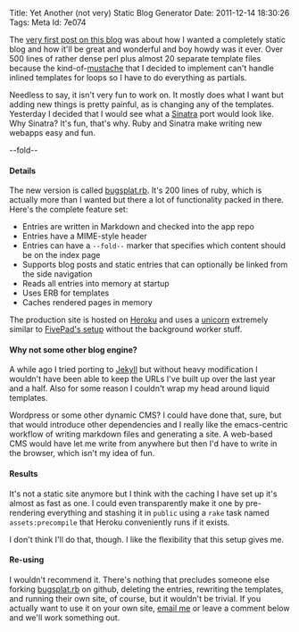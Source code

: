 Title: Yet Another (not very) Static Blog Generator
Date:  2011-12-14 18:30:26
Tags:  Meta
Id:    7e074

[firstpost]: /yet-another-static-html-generator
[mustache]: http://mustache.github.com/
[Sinatra]: http://www.sinatrarb.com/
[bugsplat.rb]: http://github.com/peterkeen/bugsplat.rb
[Heroku]: http://www.heroku.com
[unicorn]: http://unicorn.bogomips.org/
[concurrency]: /concurrency-on-heroku-cedar
[Jekyll]: https://github.com/mojombo/jekyll

The [very first post on this blog][firstpost] was about how I wanted a completely static blog and how it'll be great and wonderful and boy howdy was it ever. Over 500 lines of rather dense perl plus almost 20 separate template files because the kind-of-[mustache][] that I decided to implement can't handle inlined templates for loops so I have to do everything as partials. 

Needless to say, it isn't very fun to work on. It mostly does what I want but adding new things is pretty painful, as is changing any of the templates. Yesterday I decided that I would see what a [Sinatra][] port would look like. Why Sinatra? It's fun, that's why. Ruby and Sinatra make writing new webapps easy and fun.

--fold--

#### Details

The new version is called [bugsplat.rb][]. It's 200 lines of ruby, which is actually more than I wanted but there a lot of functionality packed in there. Here's the complete feature set:

* Entries are written in Markdown and checked into the app repo
* Entries have a MIME-style header
* Entries can have a `--fold--` marker that specifies which content should be on the index page
* Supports blog posts and static entries that can optionally be linked from the side navigation
* Reads all entries into memory at startup
* Uses ERB for templates
* Caches rendered pages in memory

The production site is hosted on [Heroku][] and uses a [unicorn][] extremely similar to [FivePad's setup][concurrency] without the background worker stuff.

#### Why not some other blog engine?

A while ago I tried porting to [Jekyll][] but without heavy modification I wouldn't have been able to keep the URLs I've built up over the last year and a half. Also for some reason I couldn't wrap my head around liquid templates.

Wordpress or some other dynamic CMS? I could have done that, sure, but that would introduce other dependencies and I really like the emacs-centric workflow of writing markdown files and generating a site. A web-based CMS would have let me write from anywhere but then I'd have to write in the browser, which isn't my idea of fun.

#### Results

It's not a static site anymore but I think with the caching I have set up it's almost as fast as one. I could even transparently make it one by pre-rendering everything and stashing it in `public` using a `rake` task named `assets:precompile` that Heroku conveniently runs if it exists.

I don't think I'll do that, though. I like the flexibility that this setup gives me. 

#### Re-using

I wouldn't recommend it. There's nothing that precludes someone else forking [bugsplat.rb][] on github, deleting the entries, rewriting the templates, and running their own site, of course, but it wouldn't be trivial. If you actually want to use it on your own site, [email me](mailto:pete@bugsplat.info) or leave a comment below and we'll work something out.
